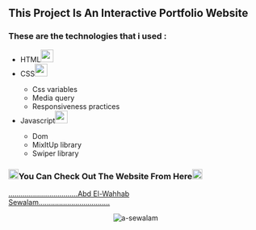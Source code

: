 

<h2>This Project  Is An Interactive Portfolio Website</h>
<h3> These are the technologies that i used  :</h3>
<ul>
  <li  >HTML<img justify-content = center align-items=center width = 25 src= "https://th.bing.com/th/id/OIP.MQOaU6tX8AtO_zP7e8-i6AHaHa?rs=1&pid=ImgDetMain"></li>
  <li px>CSS<img justify-content = center align-items=center width = 25 src= "https://th.bing.com/th?id=OIP.NccvSu6Gut1HXGwUTBKYKgHaH3&w=242&h=257&c=8&rs=1&qlt=90&o=6&pid=3.1&rm=2"></li>
  <ul>
      <li>Css variables</li>
      <li>Media query</li>
      <li>Responsiveness practices </li>
    </ul>
  <li >Javascript<img justify-content = center align-items=center width = 25 src= "https://th.bing.com/th/id/OIP.JroZA6yi2vhYkSOENfSsVgHaIh?rs=1&pid=ImgDetMain"></li>
  <ul>
      <li>Dom</li>
      <li>MixItUp library </li>
      <li>Swiper library </li>
    </ul>
</ul>

<h3><img  width = 20 src = "https://th.bing.com/th/id/OIP.L9dCUnIZwlcnaJq60t2hLQHaMb?rs=1&pid=ImgDetMain">You Can Check Out The Website From Here<img  width = 20 src = "https://th.bing.com/th/id/OIP.L9dCUnIZwlcnaJq60t2hLQHaMb?rs=1&pid=ImgDetMain"></h3>

<a href="https://prismatic-bublanina-b39089.netlify.app/" style="display:block ; margin-right: 200px;">..................................Abd El-Wahhab Sewalam...................................</a>

<p align="center"> <img src="https://komarev.com/ghpvc/?username=a-sewalam&label=Profile%20views&color=0e75b6&style=flat" alt="a-sewalam" /> </p>
